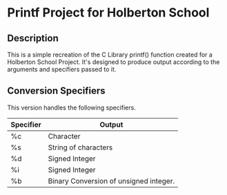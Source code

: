 # Printf Project for Holberton School

## Description

This is a simple recreation of the C Library  printf() function created for a Holberton School Project. It's designed to produce output according to the arguments and specifiers passed to it.

## Conversion Specifiers

This version handles the following specifiers.

| Specifier | Output                                  |
|-----------|-----------------------------------------|
|    %c     | Character                               |
|    %s     | String of characters                    |
|    %d     | Signed Integer                          |
|    %i     | Signed Integer                          |
|    %b     | Binary Conversion of unsigned integer.  |

